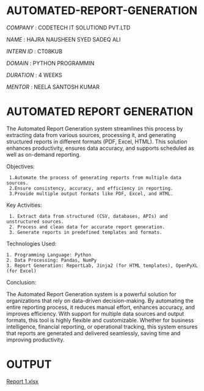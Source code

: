 # AUTOMATED-REPORT-GENERATION

*COMPANY* :  CODETECH IT SOLUTIOND PVT.LTD

*NAME*    :  HAJRA  NAUSHEEN SYED SADEQ ALI

*INTERN ID* : CT08KUB

*DOMAIN*  : PYTHON PROGRAMMIN

*DURATION* : 4 WEEKS

*MENTOR*  : NEELA SANTOSH KUMAR

# AUTOMATED REPORT GENERATION 

The Automated Report Generation system streamlines this process by extracting data from various sources, processing it, and generating structured reports in different formats (PDF, Excel, HTML). This solution enhances productivity, ensures data accuracy, and supports scheduled as well as on-demand reporting.

Objectives:

     1.Automate the process of generating reports from multiple data sources.
     2.Ensure consistency, accuracy, and efficiency in reporting.
     3.Provide multiple output formats like PDF, Excel, and HTML.


 Key Activities:

     1. Extract data from structured (CSV, databases, APIs) and unstructured sources.
     2. Process and clean data for accurate report generation.
     3. Generate reports in predefined templates and formats.


 Technologies Used:

    1. Programming Language: Python
    2. Data Processing: Pandas, NumPy
    3. Report Generation: ReportLab, Jinja2 (for HTML templates), OpenPyXL (for Excel)

 Conclusion:

The Automated Report Generation system is a powerful solution for organizations that rely on data-driven decision-making. By automating the entire reporting process, it reduces manual effort, enhances accuracy, and improves efficiency. With support for multiple data sources and output formats, this tool is highly flexible and customizable. Whether for business intelligence, financial reporting, or operational tracking, this system ensures that reports are generated and delivered seamlessly, saving time and improving productivity.

# OUTPUT

[Report 1.xlsx](https://github.com/user-attachments/files/18640730/Report.1.xlsx)






